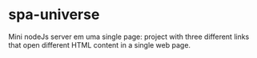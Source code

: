 # spa-universe
Mini nodeJs server em uma single page: project with three different links that open different HTML content in a single web page.
